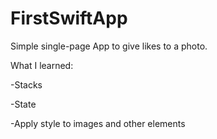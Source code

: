 # FirstSwiftApp

Simple single-page App to give likes to a photo.

What I learned:  

-Stacks  

-State  

-Apply style to images and other elements
